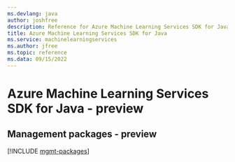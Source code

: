 ```yaml
---
ms.devlang: java
author: joshfree
description: Reference for Azure Machine Learning Services SDK for Java
title: Azure Machine Learning Services SDK for Java
ms.service: machinelearningservices
ms.author: jfree
ms.topic: reference
ms.data: 09/15/2022
---
```

# Azure Machine Learning Services SDK for Java - preview

## Management packages - preview
[!INCLUDE [mgmt-packages](machine-learning-services-mgmt-index.md)]